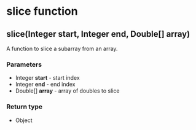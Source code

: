 slice function
==============
slice(Integer **start**, Integer **end**, Double[] **array**)
-------------------------------------------------------------

A function to slice a subarray from an array.

### Parameters

- Integer **start** - start index
- Integer **end** - end index
- Double[] **array** - array of doubles to slice

### Return type

- Object



